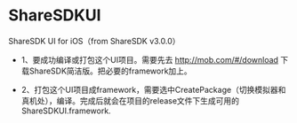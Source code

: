 # ShareSDKUI
ShareSDK UI for iOS（from ShareSDK v3.0.0）


* 1、要成功编译或打包这个UI项目。需要先去 http://mob.com/#/download 下载ShareSDK简洁版。把必要的framework加上。

* 2、打包这个UI项目成framework，需要选中CreatePackage（切换模拟器和真机处），编译。完成后就会在项目的release文件下生成可用的ShareSDKUI.framework.
